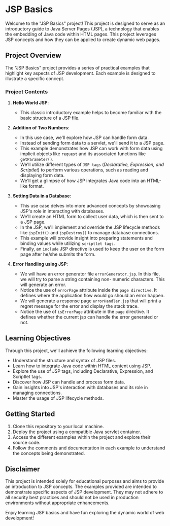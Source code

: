 # JSP Basics

Welcome to the "JSP Basics" project! This project is designed to serve as an introductory guide to Java Server Pages (JSP), 
a technology that enables the embedding of Java code within HTML pages. This project leverages JSP concepts and how they can
be applied to create dynamic web pages.

## Project Overview

The "JSP Basics" project provides a series of practical examples that highlight key aspects of JSP development. Each example
is designed to illustrate a specific concept.

### Project Contents

1. **Hello World JSP**:
   - This classic introductory example helps to become familiar with the basic structure of a JSP file. 

2. **Addition of Two Numbers**:
   - In this use case, we'll explore how JSP can handle form data.
   - Instead of sending form data to a servlet, we'll send it to a JSP page.
   - This example demonstrates how JSP can work with form data using implicit objects like `request` and its associated
     functions like `getParameter()`.
   - We'll utilize different types of `JSP tags` (<i>Declarative, Expression, and Scriptlet</i>) to perform various operations,
      such as reading and displaying form data.
   - We'll get a glimpse of how JSP integrates Java code into an HTML-like format.

3. **Setting Data in a Database**:
   - This use case delves into more advanced concepts by showcasing JSP's role in interacting with databases.
   - We'll create an HTML form to collect user data, which is then sent to a JSP page.
   - In the JSP, we'll implement and override the JSP lifecycle methods like `jspInit()` and `jspDestroy()` to manage database
      connections.
   - This example will provide insight into preparing statements and binding values while utilizing `scriptlet tags`.
   - Finally, an `include` JSP directive is used to keep the user on the form page after he/she submits the form.

4. **Error Handling using JSP**:
   - We will have an error generator file `errorGenerator.jsp`. In this file, we will try to parse a string containing non- numeric characters. This will generate an error.
   - Notice the use of `errorPage` attribute inside the `page directive`. It defines where the application flow would go should an error happen.
   - We will generate a response page `errorHandler.jsp` that will print a regret message for the error and display the stack trace.
   - Notice the use of `isErrorPage` attribute in the `page` directive. It defines whether the current jsp can handle the error generated or not.
     
## Learning Objectives

Through this project, we'll achieve the following learning objectives:

- Understand the structure and syntax of JSP files.
- Learn how to integrate Java code within HTML content using JSP.
- Explore the use of JSP tags, including Declarative, Expression, and Scriptlet tags.
- Discover how JSP can handle and process form data.
- Gain insights into JSP's interaction with databases and its role in managing connections.
- Master the usage of JSP lifecycle methods.

## Getting Started

1. Clone this repository to your local machine.
2. Deploy the project using a compatible Java servlet container.
3. Access the different examples within the project and explore their source code.
4. Follow the comments and documentation in each example to understand the concepts being demonstrated.

## Disclaimer

This project is intended solely for educational purposes and aims to provide an introduction to JSP concepts. The examples 
provided are intended to demonstrate specific aspects of JSP development. They may not adhere to all security best practices
and should not be used in production environments without appropriate enhancements.

 Enjoy learning JSP basics and have fun exploring the dynamic world of web development!
